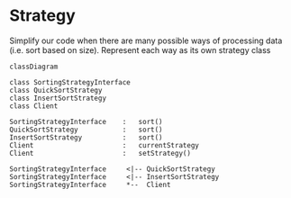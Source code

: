 # Strategy
Simplify our code when there are many possible ways of processing data (i.e. sort based on size).
Represent each way as its own strategy class

```mermaid
classDiagram

class SortingStrategyInterface
class QuickSortStrategy
class InsertSortStrategy
class Client

SortingStrategyInterface    :   sort()
QuickSortStrategy           :   sort()
InsertSortStrategy          :   sort()
Client                      :   currentStrategy
Client                      :   setStrategy()

SortingStrategyInterface     <|-- QuickSortStrategy
SortingStrategyInterface     <|-- InsertSortStrategy
SortingStrategyInterface     *--  Client
```
